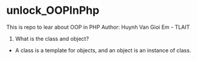 # unlock_OOPInPhp
This is repo to lear about OOP in PHP
Author: Huynh Van Gioi Em - TLAIT

1. What is the class and object?
- A class is a template for objects, and an object is an instance of class.
